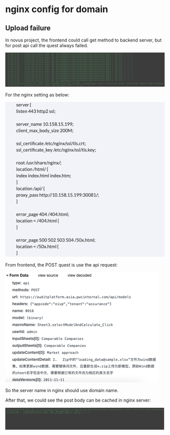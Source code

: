 # nginx config for domain

## Upload failure

In novus project, the frontend could call get method to backend server,
but for post api call the quest always failed.

![POST API FAILED](pic/postapifail.png)

For the nginx setting as below:

![Nginx setting](pic/nginxsetting.png)

From frontend, the POST quest is use the api request:

![API request](pic/apiRequest.png)

So the server name in nginx should use domain name.

After that, we could see the post body can be cached in nginx server:

![POST cached](pic/postCached.png)